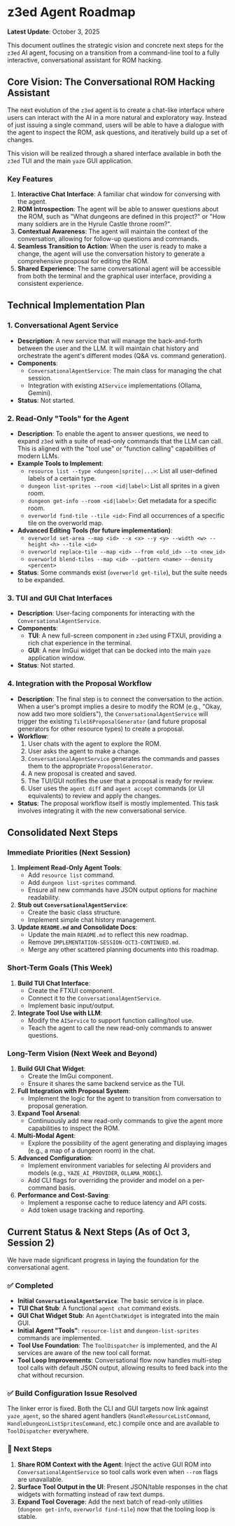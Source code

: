# z3ed Agent Roadmap

**Latest Update**: October 3, 2025

This document outlines the strategic vision and concrete next steps for the `z3ed` AI agent, focusing on a transition from a command-line tool to a fully interactive, conversational assistant for ROM hacking.

## Core Vision: The Conversational ROM Hacking Assistant

The next evolution of the `z3ed` agent is to create a chat-like interface where users can interact with the AI in a more natural and exploratory way. Instead of just issuing a single command, users will be able to have a dialogue with the agent to inspect the ROM, ask questions, and iteratively build up a set of changes.

This vision will be realized through a shared interface available in both the `z3ed` TUI and the main `yaze` GUI application.

### Key Features
1.  **Interactive Chat Interface**: A familiar chat window for conversing with the agent.
2.  **ROM Introspection**: The agent will be able to answer questions about the ROM, such as "What dungeons are defined in this project?" or "How many soldiers are in the Hyrule Castle throne room?".
3.  **Contextual Awareness**: The agent will maintain the context of the conversation, allowing for follow-up questions and commands.
4.  **Seamless Transition to Action**: When the user is ready to make a change, the agent will use the conversation history to generate a comprehensive proposal for editing the ROM.
5.  **Shared Experience**: The same conversational agent will be accessible from both the terminal and the graphical user interface, providing a consistent experience.

## Technical Implementation Plan

### 1. Conversational Agent Service
- **Description**: A new service that will manage the back-and-forth between the user and the LLM. It will maintain chat history and orchestrate the agent's different modes (Q&A vs. command generation).
- **Components**:
    - `ConversationalAgentService`: The main class for managing the chat session.
    - Integration with existing `AIService` implementations (Ollama, Gemini).
- **Status**: Not started.

### 2. Read-Only "Tools" for the Agent
- **Description**: To enable the agent to answer questions, we need to expand `z3ed` with a suite of read-only commands that the LLM can call. This is aligned with the "tool use" or "function calling" capabilities of modern LLMs.
- **Example Tools to Implement**:
    - `resource list --type <dungeon|sprite|...>`: List all user-defined labels of a certain type.
    - `dungeon list-sprites --room <id|label>`: List all sprites in a given room.
    - `dungeon get-info --room <id|label>`: Get metadata for a specific room.
    - `overworld find-tile --tile <id>`: Find all occurrences of a specific tile on the overworld map.
- **Advanced Editing Tools (for future implementation)**:
    - `overworld set-area --map <id> --x <x> --y <y> --width <w> --height <h> --tile <id>`
    - `overworld replace-tile --map <id> --from <old_id> --to <new_id>`
    - `overworld blend-tiles --map <id> --pattern <name> --density <percent>`
- **Status**: Some commands exist (`overworld get-tile`), but the suite needs to be expanded.

### 3. TUI and GUI Chat Interfaces
- **Description**: User-facing components for interacting with the `ConversationalAgentService`.
- **Components**:
    - **TUI**: A new full-screen component in `z3ed` using FTXUI, providing a rich chat experience in the terminal.
    - **GUI**: A new ImGui widget that can be docked into the main `yaze` application window.
- **Status**: Not started.

### 4. Integration with the Proposal Workflow
- **Description**: The final step is to connect the conversation to the action. When a user's prompt implies a desire to modify the ROM (e.g., "Okay, now add two more soldiers"), the `ConversationalAgentService` will trigger the existing `Tile16ProposalGenerator` (and future proposal generators for other resource types) to create a proposal.
- **Workflow**:
    1. User chats with the agent to explore the ROM.
    2. User asks the agent to make a change.
    3. `ConversationalAgentService` generates the commands and passes them to the appropriate `ProposalGenerator`.
    4. A new proposal is created and saved.
    5. The TUI/GUI notifies the user that a proposal is ready for review.
    6. User uses the `agent diff` and `agent accept` commands (or UI equivalents) to review and apply the changes.
- **Status**: The proposal workflow itself is mostly implemented. This task involves integrating it with the new conversational service.

## Consolidated Next Steps

### Immediate Priorities (Next Session)
1.  **Implement Read-Only Agent Tools**:
    - Add `resource list` command.
    - Add `dungeon list-sprites` command.
    - Ensure all new commands have JSON output options for machine readability.
2.  **Stub out `ConversationalAgentService`**:
    - Create the basic class structure.
    - Implement simple chat history management.
3.  **Update `README.md` and Consolidate Docs**:
    - Update the main `README.md` to reflect this new roadmap.
    - Remove `IMPLEMENTATION-SESSION-OCT3-CONTINUED.md`.
    - Merge any other scattered planning documents into this roadmap.

### Short-Term Goals (This Week)
1.  **Build TUI Chat Interface**:
    - Create the FTXUI component.
    - Connect it to the `ConversationalAgentService`.
    - Implement basic input/output.
2.  **Integrate Tool Use with LLM**:
    - Modify the `AIService` to support function calling/tool use.
    - Teach the agent to call the new read-only commands to answer questions.

### Long-Term Vision (Next Week and Beyond)
1.  **Build GUI Chat Widget**:
    - Create the ImGui component.
    - Ensure it shares the same backend service as the TUI.
2.  **Full Integration with Proposal System**:
    - Implement the logic for the agent to transition from conversation to proposal generation.
3.  **Expand Tool Arsenal**:
    - Continuously add new read-only commands to give the agent more capabilities to inspect the ROM.
4.  **Multi-Modal Agent**:
    - Explore the possibility of the agent generating and displaying images (e.g., a map of a dungeon room) in the chat.
5.  **Advanced Configuration**:
    - Implement environment variables for selecting AI providers and models (e.g., `YAZE_AI_PROVIDER`, `OLLAMA_MODEL`).
    - Add CLI flags for overriding the provider and model on a per-command basis.
6.  **Performance and Cost-Saving**:
    - Implement a response cache to reduce latency and API costs.
    - Add token usage tracking and reporting.

## Current Status & Next Steps (As of Oct 3, Session 2)

We have made significant progress in laying the foundation for the conversational agent.

### ✅ Completed
- **Initial `ConversationalAgentService`**: The basic service is in place.
- **TUI Chat Stub**: A functional `agent chat` command exists.
- **GUI Chat Widget Stub**: An `AgentChatWidget` is integrated into the main GUI.
- **Initial Agent "Tools"**: `resource-list` and `dungeon-list-sprites` commands are implemented.
- **Tool Use Foundation**: The `ToolDispatcher` is implemented, and the AI services are aware of the new tool call format.
 - **Tool Loop Improvements**: Conversational flow now handles multi-step tool calls with default JSON output, allowing results to feed back into the chat without recursion.

### ✅ Build Configuration Issue Resolved
The linker error is fixed. Both the CLI and GUI targets now link against `yaze_agent`, so the shared agent handlers (`HandleResourceListCommand`, `HandleDungeonListSpritesCommand`, etc.) compile once and are available to `ToolDispatcher` everywhere.

### 🚀 Next Steps
1.  **Share ROM Context with the Agent**: Inject the active GUI ROM into `ConversationalAgentService` so tool calls work even when `--rom` flags are unavailable.
2.  **Surface Tool Output in the UI**: Present JSON/table responses in the chat widgets with formatting instead of raw text dumps.
3.  **Expand Tool Coverage**: Add the next batch of read-only utilities (`dungeon get-info`, `overworld find-tile`) now that the tooling loop is stable.
